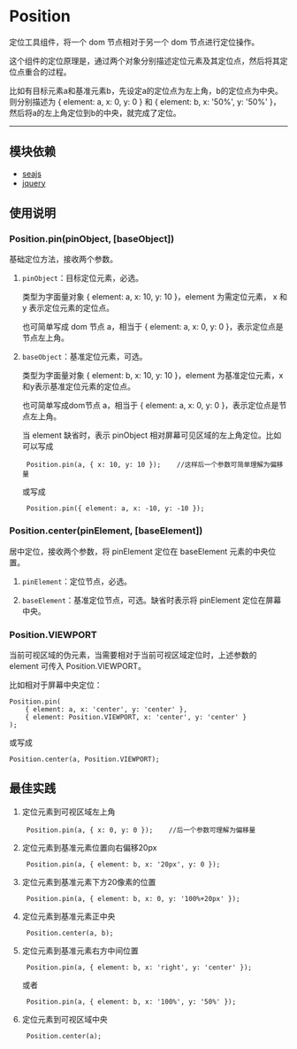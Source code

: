 
# Position

定位工具组件，将一个 dom 节点相对于另一个 dom 节点进行定位操作。

这个组件的定位原理是，通过两个对象分别描述定位元素及其定位点，然后将其定位点重合的过程。

比如有目标元素a和基准元素b，先设定a的定位点为左上角，b的定位点为中央。则分别描述为 { element: a, x: 0, y: 0 } 和 { element: b, x: '50%', y: '50%' }，然后将a的左上角定位到b的中央，就完成了定位。

---


## 模块依赖

 - [seajs](seajs/README.md)
 - [jquery](jquery/README.md)


## 使用说明


### Position.pin(pinObject, [baseObject])

基础定位方法，接收两个参数。

1. `pinObject`：目标定位元素，必选。

    类型为字面量对象 { element: a, x: 10, y: 10 }，element 为需定位元素， x 和 y 表示定位元素的定位点。
    
    也可简单写成 dom 节点 a，相当于 { element: a, x: 0, y: 0 }，表示定位点是节点左上角。
    
2. `baseObject`：基准定位元素，可选。

    类型为字面量对象 { element: b, x: 10, y: 10 }，element 为基准定位元素，x和y表示基准定位元素的定位点。
    
    也可简单写成dom节点 a，相当于 { element: a, x: 0, y: 0 }，表示定位点是节点左上角。
    
    当 element 缺省时，表示 pinObject 相对屏幕可见区域的左上角定位。比如可以写成
        
        Position.pin(a, { x: 10, y: 10 });    //这样后一个参数可简单理解为偏移量
        
    或写成
        
        Position.pin({ element: a, x: -10, y: -10 });


### Position.center(pinElement, [baseElement])

居中定位，接收两个参数，将 pinElement 定位在 baseElement 元素的中央位置。

1. `pinElement`：定位节点，必选。

2. `baseElement`：基准定位节点，可选。缺省时表示将 pinElement 定位在屏幕中央。


### Position.VIEWPORT

当前可视区域的伪元素，当需要相对于当前可视区域定位时，上述参数的 element 可传入 Position.VIEWPORT。

比如相对于屏幕中央定位：

    Position.pin(
        { element: a, x: 'center', y: 'center' }, 
        { element: Position.VIEWPORT, x: 'center', y: 'center' }
    );

或写成

    Position.center(a, Position.VIEWPORT);
    
## 最佳实践

1. 定位元素到可视区域左上角

        Position.pin(a, { x: 0, y: 0 });    //后一个参数可理解为偏移量

2. 定位元素到基准元素位置向右偏移20px
    
        Position.pin(a, { element: b, x: '20px', y: 0 });

3. 定位元素到基准元素下方20像素的位置
    
        Position.pin(a, { element: b, x: 0, y: '100%+20px' });

4. 定位元素到基准元素正中央

        Position.center(a, b);
    
5. 定位元素到基准元素右方中间位置
    
        Position.pin(a, { element: b, x: 'right', y: 'center' });
    
    或者
    
        Position.pin(a, { element: b, x: '100%', y: '50%' });

6. 定位元素到可视区域中央

        Position.center(a);


